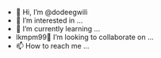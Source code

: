- 👋 Hi, I’m @dodeegwili
- 👀 I’m interested in ...
- 🌱 I’m currently learning ...
- lkmpm99💞️ I’m looking to collaborate on ...
- 📫 How to reach me ...

<!---
dodeegwili/dodeegwili is a ✨ special ✨ repository because its `README.md` (this file) appears on your GitHub profile.
You can click the Preview link to take a look at your changes.
--->
